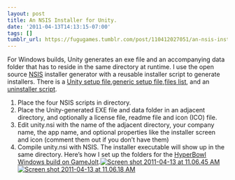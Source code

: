 ```yaml
---
layout: post
title: An NSIS Installer for Unity.
date: '2011-04-13T14:13:15-07:00'
tags: []
tumblr_url: https://fugugames.tumblr.com/post/110412027051/an-nsis-installer-for-unity
---
```

For Windows builds, Unity generates an exe file and an accompanying data folder that has to reside in the same directory at runtime. I use the open source [NSIS](http://nsis.sourceforge.net/) installer generator with a reusable installer script to generate installers. There is a [Unity setup file](http://svn.technicat.com/technsis/unity.nsi),[generic setup file](http://svn.technicat.com/technsis/setup.nsi),[files list](http://svn.technicat.com/technsis/unityfiles.nsi), and an [uninstaller script](http://svn.technicat.com/technsis/unityunfiles.nsi).

1. Place the four NSIS scripts in directory.
2. Place the Unity-generated EXE file and data folder in an adjacent directory, and optionally a license file, readme file and icon (ICO) file.
3. Edit unity.nsi with the name of the adjacent directory, your company name, the app name, and optional properties like the installer screen and icon (comment them out if you don’t have them)
4. Compile unity.nsi with NSIS. The installer executable will show up in the same directory.
Here’s how I set up the folders for the [HyperBowl Windows build on GameJolt](http://gamejolt.com/freeware/games/arcade/hyperbowl/4977/).[![](http://itshardtofondlepenguins.com/wp-content/uploads/2011/04/Screen-shot-2011-04-13-at-11.06.45-AM.png "Screen shot 2011-04-13 at 11.06.45 AM")](http://itshardtofondlepenguins.com/wp-content/uploads/2011/04/Screen-shot-2011-04-13-at-11.06.45-AM.png)[![](http://itshardtofondlepenguins.com/wp-content/uploads/2011/04/Screen-shot-2011-04-13-at-11.06.18-AM.png "Screen shot 2011-04-13 at 11.06.18 AM")](http://itshardtofondlepenguins.com/wp-content/uploads/2011/04/Screen-shot-2011-04-13-at-11.06.18-AM.png)
